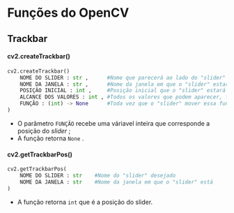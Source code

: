 # Funções do OpenCV

## Trackbar
#### cv2.createTrackbar() 
```python 
cv2.createTrackbar()
    NOME DO SLIDER : str ,      #Nome que parecerá ao lado do "slider"
    NOME DA JANELA : str ,      #Nome da janela em que o "slider" estará
    POSIÇÂO INICIAL : int ,     #Posição inicial que o "slider" estará 
    ALCANCE DOS VALORES : int , #Todos os valores que podem aparecer, funciona como "range(0,n+1)"
    FUNÇÃO : (int) -> None      #Toda vez que o "slider" mover essa função é chamada
) 
```
- O parâmetro ```FUNÇÃO``` recebe uma váriavel inteira que corresponde a posição do _slider_ ;
- A função retorna ```None``` .

#### cv2.getTrackbarPos()
```python
cv2.getTrackbarPos(
    NOME DO SLIDER : str    #Nome do "slider" desejado
    NOME DA JANELA : str    #Nome da janela em que o "slider" está
)
```
- A função retorna ```int``` que é a posição do slider.